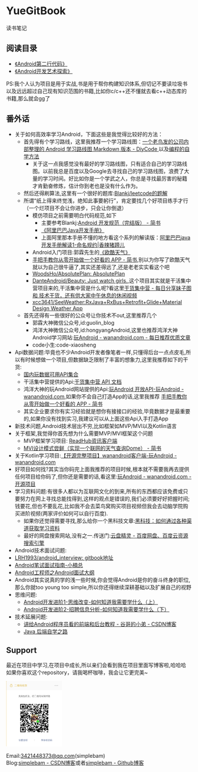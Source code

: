 # YueGitBook
读书笔记

## 阅读目录
* [《Android第二行代码》](http://blog.csdn.net/guolin_blog/article/details/52032038)
* [《Android开发艺术探索》](./Android开发艺术探索/Android开发艺术探索Note.md)

PS:我个人认为项目是用于实战,书是用于帮你构建知识体系,但切记不要读垃圾书以及远远超过自己现有知识范围的书籍,比如你c/c++还不懂就去看c++动态库的书籍,那么就会gg了


## 番外话
* 关于如何高效率学习Android，下面这些是我觉得比较好的方法：
  * 首先得有个学习路线，这里我推荐一个学习路线图：[一个老鸟发的公司内部整理的 Android 学习路线图 Markdown 版本 - DiyCode ](https://www.diycode.cc/topics/122) 以及[编程的自学方法]( https://mp.weixin.qq.com/s?__biz=MzAxOTc0NzExNg==&mid=2665513264&idx=1&sn=7d6a1776faa067f393fae26387b30ed7&mpshare=1&scene=1&srcid=1208GoMQKwcWnXdc9FzGjKcj#rd)
    * 关于这一点我感觉没有最好的学习路线图，只有适合自己的学习路线图。以前我总是百度以及Google去寻找自己的学习路线图，浪费了大量的学习时间。好比如你是一个学武之人，你总是寻找最厉害的秘籍才肯勤奋修炼，估计你到老也是没有什么作为。
  *  然后还得刷算法,这里有一个很好的题库:[Blankj/leetcode的题解]( https://github.com/Blankj/awesome-java-leetcode)
  * 所谓“纸上得来终觉浅，绝知此事要躬行”，肯定要找几个好项目练手才行（一个烂项目不会让你进步，只会让你倒退）
    * 模仿项目之前需要明白代码规范,如下
      * 主要参考Blankj:[Android 开发规范（完结版） - 简书](https://www.jianshu.com/p/45c1675bec69)
      * [《阿里巴巴Java开发手册》](https://yq.aliyun.com/articles/69327)
      * 上面阿里那本手册不懂的地方看这个系列的解读版：[阿里巴巴java开发手册解读1-命名规约|香辣猪蹄儿](http://yvshuo.me/blog/docs/alibaba/index.html)
    * Android入门项目:郭霖先生的[《欧酷天气》](https://github.com/guolindev/booksource/tree/master/chapter14/CoolWeather)
    * [手把手教你从零开始做一个好看的 APP - 简书]( https://www.jianshu.com/p/8d2d74d6046f),别以为你写了欧酷天气就以为自己很牛逼了,其实还差得远了,还是老老实实看这个吧
    * [WoodsHo/AbsolutePlan: AbsolutePlan]( https://github.com/WoodsHo/AbsolutePlan)
    * [DanteAndroid/Beauty: Just watch girls.]( https://github.com/DanteAndroid/Beauty),这个项目其实就是干活集中营项目来的,干活集中营是什么呢?看这里[干货集中营 - 每日分享妹子图 和 技术干货，还有供大家中午休息的休闲视频](http://gank.io/)
    * [xcc3641/SeeWeather:RxJava+RxBus+Retrofit+Glide+Material Design Weather App ](https://github.com/xcc3641/SeeWeather)
  * 首先还得有一些很好的公众号让你技术不out,这里推荐几个
    * 郭霖大神微信公众号,id:guolin_blog
    * 鸿洋大神微信公众号,id:hongyangAndroid,这里也推荐鸿洋大神Android学习网站:[玩Android - wanandroid.com - 每日推荐优质文章 ](http://wanandroid.com/)
    * code小生:code-xiaosheng
* Api数据问题:毕竟也不少Android开发者像笔者一样,只懂得后台一点点皮毛,所以有时候想做一个项目,但数据缺乏限制了丰富的想象力,这里我推荐如下的干货:
  * [国内玩数据可用API集合]( https://github.com/TonnyL/Awesome_APIs/blob/master/README-zh.md)
  * 干活集中营提供的Api:[干货集中营 API 文档](http://gank.io/api)
  * 鸿洋大神的玩Android网站提供的Api:[玩Android 开放API-玩Android - wanandroid.com](http://www.wanandroid.com/blog/show/2),如果你不会自己打造App的话,这里我推荐 [手把手教你从零开始做一个好看的 APP - 简书]( https://www.jianshu.com/p/8d2d74d6046f)
  * 其实企业要求你有实习经验就是想你有接接口的经验,毕竟数据才是最重要的,如果你没有找到实习,我建议可以从上面这些Api入手打造App
* 新技术问题,Android技术层出不穷,比如框架如MVP/MVI以及Kotlin语言
 * 关于框架,我觉得你首先想为什么需要MVP/MVI框架这个问题
   * MVP框架学习项目: [ReadHub资讯客户端]( https://github.com/BryantPang/ReadHub)
   * [MVI设计模式尝鲜（实现一个联网的天气查询Dome） - 简书]( https://www.jianshu.com/p/dcb7b536066c)
 * 关于Kotlin学习项目:[【开源完整项目】wanandroid客户端-玩Android - wanandroid.com]( http://www.wanandroid.com/blog/show/2029)
* 好项目如何找?其实当你码完上面我推荐的项目时候,根本就不需要我再去提供任何项目给你码了,但你还是需要的话,看这里:[玩Android - wanandroid.com - 开源项目]( http://www.wanandroid.com/project)
* 学习资料问题:有很多人都以为互联网文化的到来,所有的东西都应该免费或只要努力在网上寻找总能找得到,这样的观点是错误的,我们必须要好好把握时间;钱要花,但也不要乱花,比如我不会去菜鸟窝购买项目视频但我会去动脑学院购买进阶视频(两家评价如何可以自行百度).
  * 如果你还觉得需要寻找,那么给你一个黑科技文章:[黑科技：如何通过各种渠道获取学习资料 ](https://mp.weixin.qq.com/s/vv0A42qNQWbCA_bFR4a6xg)
  * 最好的网盘搜索网站,没有之一.传送门:[云盘精灵 - 百度网盘、百度云资源搜索引擎 ](https://www.yunpanjingling.com/)
* Android技术面试问题:
 * [LRH1993/android_interview: gitbook地址]( https://github.com/LRH1993/android_interview)
 * [Android笔试面试指南-小楠总]( https://mp.weixin.qq.com/s/C84hZuxdKgXqdmPt-vqNvw)
 * [Android工程师之Android面试大纲]( https://mp.weixin.qq.com/s/bvB2U0-6ZJ1j06iVV4NmjQ)
* Android其实说真的学的浅一些时候,你会觉得Android是你的奋斗终身的职位,那么你就too young too simple,所以你还得继续深耕基础以及扩展自己的视野
 * 思维问题:
   * [Android开发进阶1-思维改变-如何知道我需要学什么（上）](https://mp.weixin.qq.com/s/eG6Gnfm_cevPnNrFa7ljUQ)
   * [Android开发进阶2-招聘信息分析-如何知道我需要学什么（下）](https://mp.weixin.qq.com/s/ieQuNXLgrB3KiZGRqmqDKA)
 * 技术延展问题:
   * [讲给Android程序员看的前端和后台教程 - 谷哥的小弟 - CSDN博客]( http://blog.csdn.net/lfdfhl/article/details/78280309)
   * [Java 后端自学之路]( http://objcoding.com/2018/02/07/javaweb-learning/)


## Support
最近在项目中学习,在项目中成长,所以亲们会看到我在项目里面写博客啦,哈哈哈 <br/>
如果你喜欢这个repository，请我喝杯咖啡，我会让它更完美~ <br/>

<a href="get_me_a_drink.png"><img src="get_me_a_drink.png" width="30%" height="30%"/></a><img height="0" width="8px"/>



Email:3421448373@qq.com(simplebam)<br/>
Blog:[simplebam - CSDN博客]( http://blog.csdn.net/simplebam)或者[simplebam - Github博客](https://github.com/simplebam)
